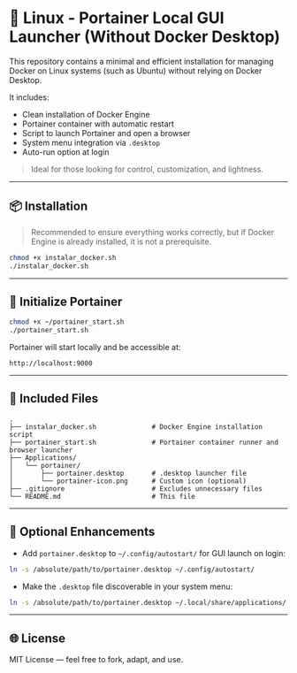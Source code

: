 # 🐳 Linux - Portainer Local GUI Launcher (Without Docker Desktop)

This repository contains a minimal and efficient installation for managing Docker on Linux systems (such as Ubuntu) without relying on Docker Desktop.

It includes:

* Clean installation of Docker Engine
* Portainer container with automatic restart
* Script to launch Portainer and open a browser
* System menu integration via `.desktop`
* Auto-run option at login

> Ideal for those looking for control, customization, and lightness.

---

## 📦 Installation

> Recommended to ensure everything works correctly, but if Docker Engine is already installed, it is not a prerequisite.

```bash
chmod +x instalar_docker.sh
./instalar_docker.sh
```

---

## 🐳 Initialize Portainer

```bash
chmod +x ~/portainer_start.sh
./portainer_start.sh
```

Portainer will start locally and be accessible at:

```http
http://localhost:9000
```

---

## 📃 Included Files

```
.
├── instalar_docker.sh              # Docker Engine installation script
├── portainer_start.sh              # Portainer container runner and browser launcher
├── Applications/
│   └── portainer/
│       ├── portainer.desktop       # .desktop launcher file
│       └── portainer-icon.png      # Custom icon (optional)
├── .gitignore                      # Excludes unnecessary files
└── README.md                       # This file
```

---

## 🌟 Optional Enhancements

* Add `portainer.desktop` to `~/.config/autostart/` for GUI launch on login:

```bash
ln -s /absolute/path/to/portainer.desktop ~/.config/autostart/
```

* Make the `.desktop` file discoverable in your system menu:

```bash
ln -s /absolute/path/to/portainer.desktop ~/.local/share/applications/
```

---

## 🌐 License
MIT License — feel free to fork, adapt, and use.
